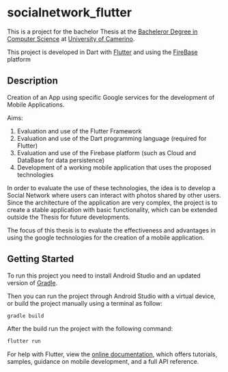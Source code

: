 # socialnetwork_flutter

This is a project for the bachelor Thesis at the [Bacheleror Degree in Computer Science](http://www.cs.unicam.it)
at [University of Camerino](http://www.unicam.it/).

This project is developed in Dart with [Flutter](https://flutter.dev/) and using the
[FireBase](https://flutter.dev/) platform

## Description
Creation of an App using specific Google services for the development of Mobile Applications.

Aims:
1. Evaluation and use of the Flutter Framework
2. Evaluation and use of the Dart programming language (required for Flutter)
3. Evaluation and use of the Firebase platform (such as Cloud and DataBase for data persistence)
4. Development of a working mobile application that uses the proposed technologies

In order to evaluate the use of these technologies, the idea is to develop a Social Network where users can interact with photos shared by other users.
Since the architecture of the application are very complex, the project is to create a stable application with basic functionality, which can be extended outside the Thesis for future developments.

The focus of this thesis is to evaluate the effectiveness and advantages in using the google technologies for the creation of a mobile application.

## Getting Started

To run this project you need to install Android Studio and an updated version of [Gradle](https://github.com/gradle/gradle/blob/master/README.md).

Then you can run the project through Android Studio with a virtual device, or build the project manually using a terminal as follow:

```python
gradle build
```

After the build run the project with the following command:
```python
flutter run
```


For help with Flutter, view the
[online documentation](https://flutter.dev/docs), which offers tutorials,
samples, guidance on mobile development, and a full API reference.
